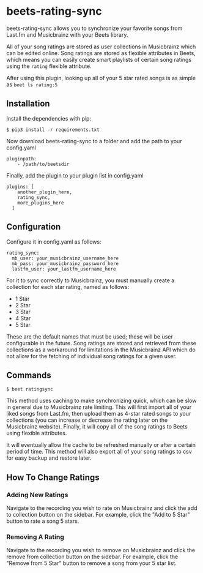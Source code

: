 # beets-rating-sync
beets-rating-sync allows you to synchronize your favorite songs from Last.fm and Musicbrainz with your Beets library.

All of your song ratings are stored as user collections in Musicbrainz which can be edited online. Song ratings are stored as flexible attributes in Beets, which means you can easily create smart playlists of certain song ratings using the `rating` flexible attribute.

After using this plugin, looking up all of your 5 star rated songs is as simple as `beet ls rating:5`

## Installation

Install the dependencies with pip:
```
$ pip3 install -r requirements.txt
```

Now download beets-rating-sync to a folder and add the path to your config.yaml
```
pluginpath:
    - /path/to/beetsdir
```

Finally, add the plugin to your plugin list in config.yaml

```
plugins: [
    another_plugin_here,
    rating_sync,
    more_plugins_here
  ]
```
## Configuration
Configure it in config.yaml as follows:

```
rating_sync:
  mb_user: your_musicbrainz_username_here
  mb_pass: your_musicbrainz_password_here
  lastfm_user: your_lastfm_username_here
```

For it to sync correctly to Musicbrainz, you must manually create a collection for each star rating, named as follows:
- 1 Star
- 2 Star
- 3 Star
- 4 Star
- 5 Star

These are the default names that must be used; these will be user configurable in the future. Song ratings are stored and retrieved from these collections as a workaround for limitations in the Musicbrainz API which do not allow for the fetching of individual song ratings for a given user.

## Commands
```
$ beet ratingsync
```
This method uses caching to make synchronizing quick, which can be slow in general due to Musicbrainz rate limiting. This will first import all of your liked songs from Last.fm, then upload them as 4-star rated songs to your collections (you can increase or decrease the rating later on the Musicbrainz website). Finally, it will copy all of the song ratings to Beets using flexible attributes.

It will eventually allow the cache to be refreshed manually or after a certain period of time. This method will also export all of your song ratings to csv for easy backup and restore later.

## How To Change Ratings

### Adding New Ratings
Navigate to the recording you wish to rate on Musicbrainz and click the add to collection button on the sidebar.
For example, click the "Add to 5 Star" button to rate a song 5 stars.

### Removing A Rating
Navigate to the recording you wish to remove on Musicbrainz and click the remove from collection button on the sidebar.
For example, click the "Remove from 5 Star" button to remove a song from your 5 star list.
